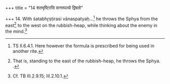 +++
title = "14 शतभृष्टिरसि वानस्पत्यो द्विषतो"

+++
14. With śatabhr̥ṣṭirasi vānaspatyaḥ...[^1] he throws the Sphya from the east[^2] to the west on the rubbish-heap, while thinking about the enemy in the mind.[^3]  

[^1]: TS II.6.4.1. Here however the formula is prescribed for being used in another rite.  

[^2]: That is, standing to the east of the rubbish-heap, he throws the Sphya. .

[^3]: Cf. TB III.2.9.15; III.2.10.1.
